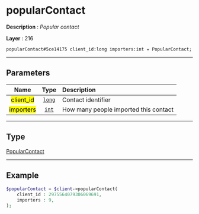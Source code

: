 # popularContact

**Description** : *Popular contact*

**Layer** : 216

```tl
popularContact#5ce14175 client_id:long importers:int = PopularContact;
```

---

## Parameters

| Name | Type | Description |
| :---: | :---: | :--- |
| <mark>client_id</mark> | [`long`](type/long) | Contact identifier |
| <mark>importers</mark> | [`int`](type/int) | How many people imported this contact |

---

## Type

[PopularContact](type/PopularContact)

---

## Example

```php
$popularContact = $client->popularContact(
	client_id : 2975564079306069691,
	importers : 9,
);
```